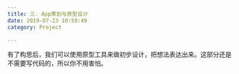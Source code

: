 ```yaml
---
title: 三. App策划与原型设计
date: 2019-07-23 10:59:49
category: Project

---
```


有了构思后，我们可以使用原型工具来做初步设计，把想法表达出来。这部分还是不需要写代码的，所以你不用害怕。